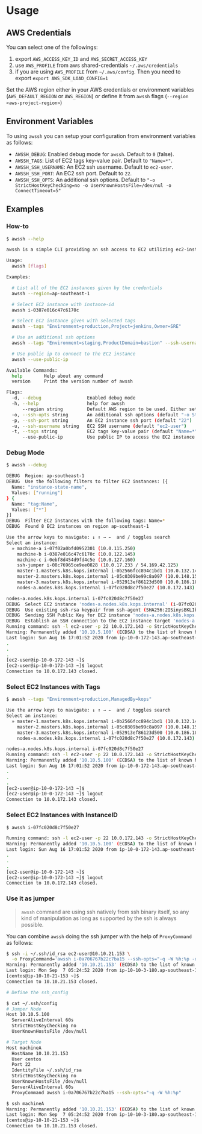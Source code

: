 # Usage
## AWS Credentials
You can select one of the followings:
1. export `AWS_ACCESS_KEY_ID` and `AWS_SECRET_ACCESS_KEY`
2. use `AWS_PROFILE` from aws shared-credentials `~/.aws/credentials`
3. if you are using `AWS_PROFILE` from `~/.aws/config`. Then you need to export `export AWS_SDK_LOAD_CONFIG=1`

Set the AWS region either in your AWS credentials or environment variables (`AWS_DEFAULT_REGION` or `AWS_REGION`) or define it from `awssh` flags (`--region <aws-project-region>`)

## Environment Variables
To using `awssh` you can setup your configuration from environment variables as follows:
* `AWSSH_DEBUG`: Enabled debug mode for `awssh`. Default to `0` (false).
* `AWSSH_TAGS`: List of EC2 tags key-value pair. Default to `"Name=*"`.
* `AWSSH_SSH_USERNAME`: An EC2 ssh username. Default to `ec2-user`.
* `AWSSH_SSH_PORT`: An EC2 ssh port. Default to `22`.
* `AWSSH_SSH_OPTS`: An additional ssh options. Default to `"-o StrictHostKeyChecking=no -o UserKnownHostsFile=/dev/nul -o ConnectTimeout=5"`

## Examples
### How-to
```bash
$ awssh --help

awssh is a simple CLI providing an ssh access to EC2 utilizing ec2-instance-connect

Usage:
  awssh [flags]

Examples:

  # List all of the EC2 instances given by the credentials
  awssh --region=ap-southeast-1

  # Select EC2 instance with instance-id
  awssh i-0387e016c47c6170c

  # Select EC2 instance given with selected tags
  awssh --tags "Environment=production,Project=jenkins,Owner=SRE"

  # Use an additional ssh options
  awssh --tags "Environment=staging,ProductDomain=bastion" --ssh-username=centos --ssh-port=2222 --ssh-opts="-o ServerAliveInterval=60s"

  # Use public ip to connect to the EC2 instance
  awssh --use-public-ip

Available Commands:
  help        Help about any command
  version     Print the version number of awssh

Flags:
  -d, --debug                 Enabled debug mode
  -h, --help                  help for awssh
      --region string         Default AWS region to be used. Either set AWS_REGION or AWS_DEFAULT_REGION (default "ap-southeast-1")
  -o, --ssh-opts string       An additional ssh options (default "-o StrictHostKeyChecking=no -o UserKnownHostsFile=/dev/null")
  -p, --ssh-port string       An EC2 instance ssh port (default "22")
  -u, --ssh-username string   EC2 SSH username (default "ec2-user")
  -t, --tags string           EC2 tags key-value pair (default "Name=*")
      --use-public-ip         Use public IP to access the EC2 instance
```
### Debug Mode
```bash
$ awssh --debug

DEBUG  Region: ap-southeast-1
DEBUG  Use the following filters to filter EC2 instances: [{
  Name: "instance-state-name",
  Values: ["running"]
} {
  Name: "tag:Name",
  Values: ["*"]
}]
DEBUG  Filter EC2 instances with the following tags: Name=*
DEBUG  Found 8 EC2 instances on region ap-southeast-1

Use the arrow keys to navigate: ↓ ↑ → ←  and / toggles search
Select an instance:
  » machine-a i-07f02a0bfd0952301 (10.0.115.250)
    machine-b i-0387e016c47c6170c (10.0.122.145)
    machine-c i-0ebf8d454d9fd4c5e (10.0.127.160)
    ssh-jumper i-08c76965ce9ee0828 (10.0.17.233 / 54.169.42.125)
    master-1.masters.k8s.kops.internal i-0b2566fcc894c1bd1 (10.0.132.143)
    master-2.masters.k8s.kops.internal i-05c0309be99c8a097 (10.0.148.154)
    master-3.masters.k8s.kops.internal i-052913ef86123d500 (10.0.186.183)
    nodes-a.nodes.k8s.kops.internal i-07fc020d8c7f50e27 (10.0.172.143)

nodes-a.nodes.k8s.kops.internal i-07fc020d8c7f50e27
DEBUG  Select EC2 instance 'nodes-a.nodes.k8s.kops.internal' (i-07fc020d8c7f50e27)
DEBUG  Use existing ssh-rsa keypair from ssh-agent (SHA256:2ISinysBKLIbWburvJesabZQaj1uzDkMouCoS45mlf4)
DEBUG  Sending SSH Public Key for EC2 instance 'nodes-a.nodes.k8s.kops.internal' (i-07fc020d8c7f50e27)
DEBUG  Establish an SSH connection to the EC2 instance target 'nodes-a.nodes.k8s.kops.internal' (i-07fc020d8c7f50e27)
Running command: ssh -l ec2-user -p 22 10.0.172.143 -o StrictHostKeyChecking=no -o UserKnownHostsFile=/dev/null -o ConnectTimeout=3
Warning: Permanently added '10.10.5.100' (ECDSA) to the list of known hosts.
Last login: Sun Aug 16 17:01:52 2020 from ip-10-0-172-143.ap-southeast-1.compute.internal
.
.
.
[ec2-user@ip-10-0-172-143 ~]$
[ec2-user@ip-10-0-172-143 ~]$ logout
Connection to 10.0.172.143 closed.
```

### Select EC2 Instances with Tags
```bash
$ awssh --tags "Environment=production,ManagedBy=kops"

Use the arrow keys to navigate: ↓ ↑ → ←  and / toggles search
Select an instance:
  » master-1.masters.k8s.kops.internal i-0b2566fcc894c1bd1 (10.0.132.143)
    master-2.masters.k8s.kops.internal i-05c0309be99c8a097 (10.0.148.154)
    master-3.masters.k8s.kops.internal i-052913ef86123d500 (10.0.186.183)
    nodes-a.nodes.k8s.kops.internal i-07fc020d8c7f50e27 (10.0.172.143)

nodes-a.nodes.k8s.kops.internal i-07fc020d8c7f50e27
Running command: ssh -l ec2-user -p 22 10.0.172.143 -o StrictHostKeyChecking=no -o UserKnownHostsFile=/dev/null -o ConnectTimeout=3
Warning: Permanently added '10.10.5.100' (ECDSA) to the list of known hosts.
Last login: Sun Aug 16 17:01:52 2020 from ip-10-0-172-143.ap-southeast-1.compute.internal
.
.
.
[ec2-user@ip-10-0-172-143 ~]$
[ec2-user@ip-10-0-172-143 ~]$ logout
Connection to 10.0.172.143 closed.
```

### Select EC2 Instances with InstanceID
```bash
$ awssh i-07fc020d8c7f50e27

Running command: ssh -l ec2-user -p 22 10.0.172.143 -o StrictHostKeyChecking=no -o UserKnownHostsFile=/dev/null -o ConnectTimeout=3
Warning: Permanently added '10.10.5.100' (ECDSA) to the list of known hosts.
Last login: Sun Aug 16 17:01:52 2020 from ip-10-0-172-143.ap-southeast-1.compute.internal
.
.
.
[ec2-user@ip-10-0-172-143 ~]$
[ec2-user@ip-10-0-172-143 ~]$ logout
Connection to 10.0.172.143 closed.
```

### Use it as jumper
> `awssh` command are using ssh natively from ssh binary itself, so any kind of manipulation as long as supported by the ssh is always possible.

You can combine `awssh` doing the ssh jumper with the help of `ProxyCommand` as follows:
```bash
$ ssh -i ~/.ssh/id_rsa ec2-user@10.10.21.153 \
  -o ProxyCommand='awssh i-0a706767b22c7ba15 --ssh-opts="-q -W %h:%p -o StrictHostKeyChecking=no -o UserKnownHostsFile=/dev/null"'
Warning: Permanently added '10.10.21.153' (ECDSA) to the list of known hosts.
Last login: Mon Sep  7 05:24:52 2020 from ip-10-10-3-180.ap-southeast-1.compute.internal
[centos@ip-10-10-21-153 ~]$
Connection to 10.10.21.153 closed.

# Define the ssh_config

$ cat ~/.ssh/config
# Jumper Node
Host 10.10.5.100
  ServerAliveInterval 60s
  StrictHostKeyChecking no
  UserKnownHostsFile /dev/null

# Target Node
Host machineA
  HostName 10.10.21.153
  User centos
  Port 22
  IdentityFile ~/.ssh/id_rsa
  StrictHostKeyChecking no
  UserKnownHostsFile /dev/null
  ServerAliveInterval 60s
  ProxyCommand awssh i-0a706767b22c7ba15 --ssh-opts="-q -W %h:%p"

$ ssh machineA
Warning: Permanently added '10.10.21.153' (ECDSA) to the list of known hosts.
Last login: Mon Sep  7 05:24:52 2020 from ip-10-10-3-180.ap-southeast-1.compute.internal
[centos@ip-10-10-21-153 ~]$
Connection to 10.10.21.153 closed.

```